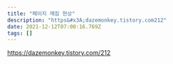 ```yaml
---
title: "페이지 깨짐 현상"
description: "https&#x3A;dazemonkey.tistory.com212"
date: 2021-12-12T07:00:16.769Z
tags: []
---
```

https://dazemonkey.tistory.com/212

